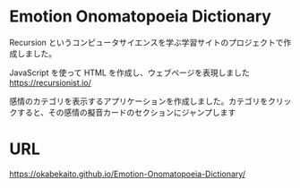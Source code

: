 # Emotion Onomatopoeia Dictionary

Recursion というコンピュータサイエンスを学ぶ学習サイトのプロジェクトで作成しました。

JavaScript を使って HTML を作成し、ウェブページを表現しました
https://recursionist.io/

感情のカテゴリを表示するアプリケーションを作成しました。カテゴリをクリックすると、その感情の擬音カードのセクションにジャンプします

# URL

https://okabekaito.github.io/Emotion-Onomatopoeia-Dictionary/
